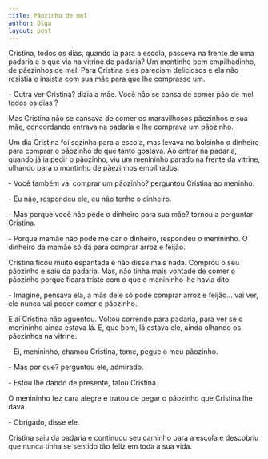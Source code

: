 ```yaml
---
title: Pãozinho de mel
author: Olga
layout: post
---
```


Cristina, todos os dias, quando ia para a escola, passeva na frente de
uma padaria e o que via na vitrine de padaria? Um montinho bem
empilhadinho, de pãezinhos de mel. Para Cristina eles pareciam
deliciosos e ela não resistia e insistia com sua mãe para que lhe
comprasse um.

\- Outra ver Cristina? dizia a mãe. Você não se cansa de comer pão de
mel todos os dias ?

Mas Cristina não se cansava de comer os maravilhosos pãezinhos e sua
mãe, concordando entrava na padaria e lhe comprava um pãozinho.

Um dia Cristina foi sozinha para a escola, mas levava no bolsinho o
dinheiro para comprar o pãozinho de que tanto gostava. Ao entrar na
padaria, quando já ia pedir o pãozinho, viu um menininho parado na
frente da vitrine, olhando para o montinho de pãezinhos empilhados.

\- Você também vai comprar um pãozinho? perguntou Cristina ao meninho.

\- Eu não, respondeu ele, eu não tenho o dinheiro.

\- Mas porque você não pede o dinheiro para sua mãe? tornou a
perguntar Cristina.

\- Porque mamãe não pode me dar o dinheiro, respondeu o menininho. O
dinheiro da mamãe só dá para comprar arroz e feijão.

Cristina ficou muito espantada e não disse mais nada. Comprou o seu
pãozinho e saiu da padaria. Mas, não tinha mais vontade de comer o
pãozinho porque ficara triste com o que o menininho lhe havia dito.

\- Imagine, pensava ela, a mãs dele só pode comprar arroz e
feijão... vai ver, ele nunca vai poder comer o pãozinho.

E aí Cristina não aguentou. Voltou correndo para padaria, para ver se
o menininho ainda estava lá. E, que bom, lá estava ele, ainda olhando
os pãezinhos na vitrine.

\- Ei, menininho, chamou Cristina, tome, pegue o meu pãozinho.

\- Mas por que? perguntou ele, admirado.

\- Estou lhe dando de presente, falou Cristina.

O menininho fez cara alegre e tratou de pegar o pãozinho que Cristina
lhe dava.

\- Obrigado, disse ele.

Cristina saiu da padaria e continuou seu caminho para a escola e
descobriu que nunca tinha se sentido tão feliz em toda a sua vida.
